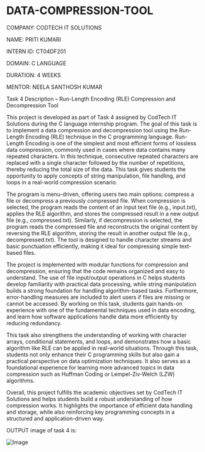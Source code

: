 # DATA-COMPRESSION-TOOL

COMPANY: CODTECH IT SOLUTIONS

NAME: PRITI KUMARI

INTERN ID: CT04DF201

DOMAIN: C LANGUAGE

DURATION: 4 WEEKS

MENTOR: NEELA SANTHOSH KUMAR

 Task 4 Description – Run-Length Encoding (RLE) Compression and Decompression Tool

This project is developed as part of Task 4 assigned by CodTech IT Solutions during the C language internship program. The goal of this task is to implement a data compression and decompression tool using the Run-Length Encoding (RLE) technique in the C programming language. Run-Length Encoding is one of the simplest and most efficient forms of lossless data compression, commonly used in cases where data contains many repeated characters. In this technique, consecutive repeated characters are replaced with a single character followed by the number of repetitions, thereby reducing the total size of the data. This task gives students the opportunity to apply concepts of string manipulation, file handling, and loops in a real-world compression scenario.

The program is menu-driven, offering users two main options: compress a file or decompress a previously compressed file. When compression is selected, the program reads the content of an input text file (e.g., input.txt), applies the RLE algorithm, and stores the compressed result in a new output file (e.g., compressed.txt). Similarly, if decompression is selected, the program reads the compressed file and reconstructs the original content by reversing the RLE algorithm, storing the result in another output file (e.g., decompressed.txt). The tool is designed to handle character streams and basic punctuation efficiently, making it ideal for compressing simple text-based files.

The project is implemented with modular functions for compression and decompression, ensuring that the code remains organized and easy to understand. The use of file input/output operations in C helps students develop familiarity with practical data processing, while string manipulation builds a strong foundation for handling algorithm-based tasks. Furthermore, error-handling measures are included to alert users if files are missing or cannot be accessed. By working on this task, students gain hands-on experience with one of the fundamental techniques used in data encoding, and learn how software applications handle data more efficiently by reducing redundancy.

This task also strengthens the understanding of working with character arrays, conditional statements, and loops, and demonstrates how a basic algorithm like RLE can be applied in real-world situations. Through this task, students not only enhance their C programming skills but also gain a practical perspective on data optimization techniques. It also serves as a foundational experience for learning more advanced topics in data compression such as Huffman Coding or Lempel-Ziv-Welch (LZW) algorithms.

Overall, this project fulfills the academic objectives set by CodTech IT Solutions and helps students build a robust understanding of how compression works. It highlights the importance of efficient data handling and storage, while also reinforcing key programming concepts in a structured and application-driven way.

OUTPUT image of task 4 is:

![Image](https://github.com/user-attachments/assets/1470970a-ca72-4989-9718-ad94ddc57ab1)





